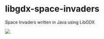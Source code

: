 # libgdx-space-invaders

Space Invaders written in Java using LibGDX

![](https://user-images.githubusercontent.com/1466920/55420280-ed76d280-5576-11e9-968a-ca73d0e960d7.jpg)


